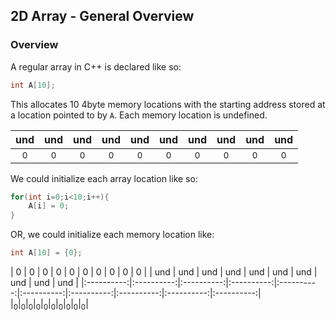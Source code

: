 ## 2D Array - General Overview

### Overview

A regular array in C++ is declared like so:

```cpp
int A[10];
```

This allocates 10 4byte memory locations with the starting address stored at a location pointed to by `A`. Each memory location is undefined. 

| und  | und   | und   |  und  | und   |  und  | und   | und   |  und  | und   |
|:----------:|:----------:|:----------:|:----------:|:----------:|:----------:|:----------:|:----------:|:----------:|:----------:| 
|<sub>0</sub>|<sub>0</sub>|<sub>0</sub>|<sub>0</sub>|<sub>0</sub>|<sub>0</sub>|<sub>0</sub>|<sub>0</sub>|<sub>0</sub>|<sub>0</sub>|

We could initialize each array location like so:

```cpp
for(int i=0;i<10;i++){
    A[i] = 0;
}
```

OR, we could initialize each memory location like:

```cpp
int A[10] = {0};
```

| 0  | 0   | 0   |  0  | 0   |  0  | 0   | 0   |  0  | 0   |
| und  | und   | und   |  und  | und   |  und  | und   | und   |  und  | und   |
|:----------:|:----------:|:----------:|:----------:|:----------:|:----------:|:----------:|:----------:|:----------:|:----------:| 
|<sub>0</sub>|<sub>0</sub>|<sub>0</sub>|<sub>0</sub>|<sub>0</sub>|<sub>0</sub>|<sub>0</sub>|<sub>0</sub>|<sub>0</sub>|<sub>0</sub>|

